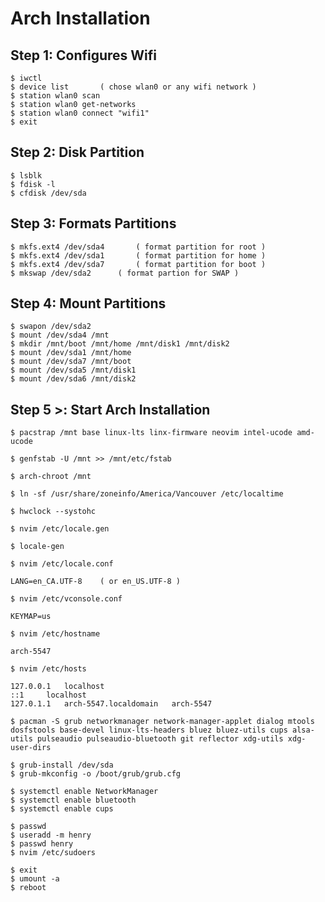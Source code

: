 # Arch Installation

## Step 1: Configures Wifi
```
$ iwctl
$ device list 		( chose wlan0 or any wifi network )
$ station wlan0 scan
$ station wlan0 get-networks
$ station wlan0 connect "wifi1"
$ exit
```

## Step 2: Disk Partition
```
$ lsblk
$ fdisk -l
$ cfdisk /dev/sda 
```

## Step 3: Formats Partitions
```
$ mkfs.ext4 /dev/sda4		( format partition for root )
$ mkfs.ext4 /dev/sda1		( format partition for home )
$ mkfs.ext4 /dev/sda7		( format partition for boot )
$ mkswap /dev/sda2		( format partion for SWAP )
```

## Step 4: Mount Partitions
```
$ swapon /dev/sda2
$ mount /dev/sda4 /mnt
$ mkdir /mnt/boot /mnt/home /mnt/disk1 /mnt/disk2
$ mount /dev/sda1 /mnt/home
$ mount /dev/sda7 /mnt/boot
$ mount /dev/sda5 /mnt/disk1
$ mount /dev/sda6 /mnt/disk2
```

## Step 5 >: Start Arch Installation
```
$ pacstrap /mnt base linux-lts linx-firmware neovim intel-ucode amd-ucode
```
```
$ genfstab -U /mnt >> /mnt/etc/fstab
```
```
$ arch-chroot /mnt
```
```
$ ln -sf /usr/share/zoneinfo/America/Vancouver /etc/localtime
```
```
$ hwclock --systohc
```
```
$ nvim /etc/locale.gen
```
```
$ locale-gen
```
```
$ nvim /etc/locale.conf

LANG=en_CA.UTF-8 	( or en_US.UTF-8 )
```
```
$ nvim /etc/vconsole.conf

KEYMAP=us
```
```
$ nvim /etc/hostname

arch-5547
```
```
$ nvim /etc/hosts

127.0.0.1	localhost
::1		localhost
127.0.1.1	arch-5547.localdomain	arch-5547
```
```
$ pacman -S grub networkmanager network-manager-applet dialog mtools dosfstools base-devel linux-lts-headers bluez bluez-utils cups alsa-utils pulseaudio pulseaudio-bluetooth git reflector xdg-utils xdg-user-dirs
```
```
$ grub-install /dev/sda
$ grub-mkconfig -o /boot/grub/grub.cfg
```
```
$ systemctl enable NetworkManager
$ systemctl enable bluetooth
$ systemctl enable cups
```
```
$ passwd
$ useradd -m henry
$ passwd henry
$ nvim /etc/sudoers
```
```
$ exit
$ umount -a
$ reboot
```
